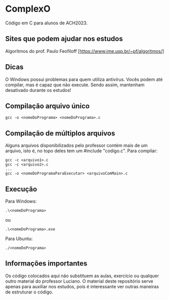 # ComplexO
Código em C para alunos de ACH2023.

## Sites que podem ajudar nos estudos

Algoritmos do prof. Paulo Feofiloff
[https://www.ime.usp.br/~pf/algoritmos/]

## Dicas

O Windows possui problemas para quem utiliza antivírus. Vocês podem até compilar, mas é capaz que não execute. Sendo assim, mantenham desativado durante os estudos!

## Compilação arquivo único

```
gcc -o <nomeDoPrograma> <nomeDoPrograma>.c
```

## Compilação de múltiplos arquivos

Alguns arquivos disponibilizados pelo professor contém mais de um arquivo, isto é, no topo deles tem um #include "codigo.c". Para compilar:

```
gcc -c <arquivo1>.c
gcc -c <arquivo2>.c
...
gcc -o <nomeDoProgramaParaExecutar> <arquivoComMain>.c
```

## Execução

Para Windows: 
```
.\<nomeDoPrograma>
```
ou 
```
.\<nomeDoPrograma>.exe
```
Para Ubuntu: 
```
./<nomeDoPrograma>
```

## Informações importantes

Os código colocados aqui não substituem as aulas, exercício ou qualquer outro material do professor Luciano. O material deste repositório serve apenas para auxiliar nos estudos, pois é interessante ver outras maneiras de estruturar o código.
